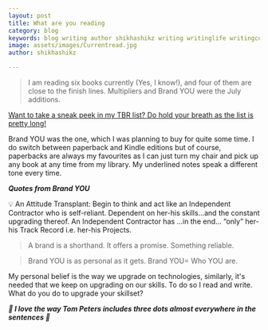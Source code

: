 ```yaml
---
layout: post
title: What are you reading
category: blog
keywords: blog writing author shikhashikz writing writinglife writingcommunity dailyblogpost dailyblogpostchallenge reading julyreads
image: assets/images/Currentread.jpg
author: shikhashikz

---
```

>I am reading six books currently (Yes, I know!), and four of them are close to the finish lines. Multipliers and Brand YOU were the July additions.
>

[Want to take a sneak peek in my TBR list? Do hold your breath as the list is pretty long!](https://shikhashikz.com/Learning-Resource-List/)

Brand YOU was the one, which I was planning to buy for quite some time. I do switch between paperback and Kindle editions but of course, paperbacks are always my favourites as I can just turn my chair and pick up any book at any time from my library. My underlined notes speak a different tone every time.

***Quotes from Brand YOU***

💡 An Attitude Transplant: Begin to think and act like an Independent Contractor who is self-reliant. Dependent on her-his skills…and the constant upgrading thereof. An Independent Contractor has …in the end… “only” her-his Track Record i.e. her-his Projects.

>A brand is a shorthand. It offers a promise. Something reliable.
>

>Brand YOU is as personal as it gets. Brand YOU= Who YOU are.
>

My personal belief is the way we upgrade on technologies, similarly, it's needed that we keep on upgrading on our skills. To do so I read and write. What do you do to upgrade your skillset?

***💖 I love the way Tom Peters includes three dots almost everywhere in the sentences 💖***
